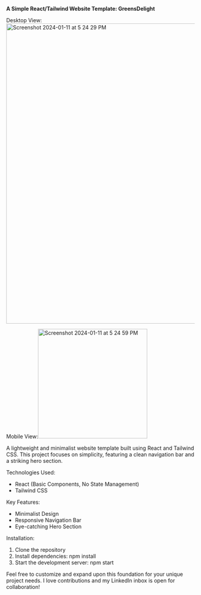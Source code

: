 **A Simple React/Tailwind Website Template: GreensDelight**

Desktop View:<img width="800" alt="Screenshot 2024-01-11 at 5 24 29 PM" src="https://github.com/Ethanqg0/RestaurantCoverPage/assets/106004563/ceb21a7c-fade-4484-95d7-a94861bebb39">

Mobile View:<img width="292" alt="Screenshot 2024-01-11 at 5 24 59 PM" src="https://github.com/Ethanqg0/RestaurantCoverPage/assets/106004563/214a7067-2f00-45d1-afa1-cf3dbe031929">

A lightweight and minimalist website template built using React and Tailwind CSS. This project focuses on simplicity, featuring a clean navigation bar and a striking hero section.

Technologies Used:
-  React (Basic Components, No State Management)
- Tailwind CSS
  
Key Features:
- Minimalist Design
- Responsive Navigation Bar
- Eye-catching Hero Section

Installation:
1. Clone the repository
2. Install dependencies: npm install
3. Start the development server: npm start
   
Feel free to customize and expand upon this foundation for your unique project needs. I love contributions and my LinkedIn inbox is open for collaboration!
